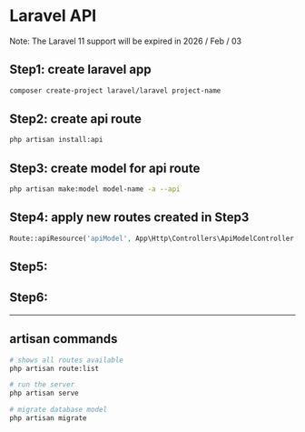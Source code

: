 # Laravel API

Note: The Laravel 11 support will be expired in 2026 / Feb / 03

## Step1: create laravel app

```sh
composer create-project laravel/laravel project-name
```

## Step2: create api route

```sh
php artisan install:api
```

## Step3: create model for api route

```sh
php artisan make:model model-name -a --api
```

## Step4: apply new routes created in Step3

```php
Route::apiResource('apiModel', App\Http\Controllers\ApiModelController::class);
```

## Step5:

## Step6:

---

## artisan commands

```sh
# shows all routes available
php artisan route:list

# run the server
php artisan serve

# migrate database model
php artisan migrate
```
